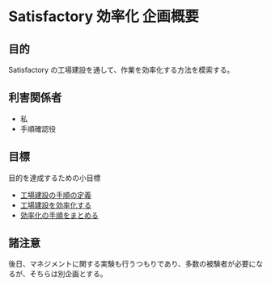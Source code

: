 # Satisfactory 効率化 企画概要

## 目的
Satisfactory の工場建設を通して、作業を効率化する方法を模索する。

## 利害関係者
- 私
- 手順確認役


## 目標
目的を達成するための小目標

- [工場建設の手順の定義](./目標/工場建設の手順の定義.md)
- [工場建設を効率化する](./目標/工場建設を効率化する.md)
- [効率化の手順をまとめる](./目標/効率化の手順をまとめる.md)


## 諸注意
後日、マネジメントに関する実験も行うつもりであり、多数の被験者が必要になるが、そちらは別企画とする。
